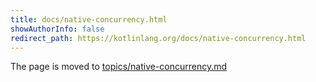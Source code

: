 ```yaml
---
title: docs/native-concurrency.html
showAuthorInfo: false
redirect_path: https://kotlinlang.org/docs/native-concurrency.html
---
```


The page is moved to [topics/native-concurrency.md](docs/topics/native-concurrency.md)
